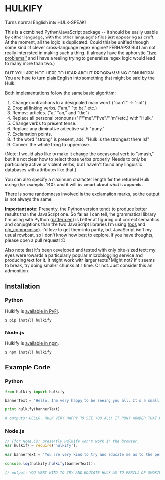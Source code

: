 # HULKIFY

Turns normal English into HULK-SPEAK! 

This is a combined Python/JavaScript package -- it should be easily usable by either language, with the other language's files just appearing as cruft. At the moment, all the logic is duplicated. Could this be unified through some kind of clever cross-language regex engine? PERHAPS! But I am not really interested in making such a thing. (I already have the aphoristic ["two problems,"](http://regex.info/blog/2006-09-15/247) and I have a feeling trying to generalize regex logic would lead to many more than two.)

BUT YOU ARE NOT HERE TO HEAR ABOUT PROGRAMMING CONUNDRA! You are here to turn plain English into something that might be said by the Hulk. 

Both implementations follow the same basic algorithm:

1. Change contractions to a designated main word. ("can't" -> "not")
2. Drop all linking verbs. ("am," "to be," etc.)
3. Remove articles. ("a," "an," and "the")
4. Replace all personal pronouns ("I"/"me"/"I've"/"I'm"/etc.) with "Hulk."
5. Change verbs to present tense. 
6. Replace any diminutive adjective with "puny."
7. Exclamation points. 
8. If the word "strong" is present, add, "Hulk is the strongest there is!"
9. Convert the whole thing to uppercase. 

(Note: I would also like to make it change the occasional verb to "smash," but it's not clear how to select those verbs properly. Needs to only be particularly active or violent verbs, but I haven't found any linguistic databases with attributes like that.)

You can also specify a maximum character length for the returned Hulk string (for example, 140), and it will be smart about what it appends. 

There is some randomness involved in the exclamation marks, so the output is not always the same. 

**Important note:** Presently, the Python version tends to produce better results than the JavaScript one. So far as I can tell, the grammatical library I'm using with Python ([pattern.en](http://www.clips.ua.ac.be/pages/pattern-en)) is better at figuring out correct semantics and conjugations than the two JavaScript libraries I'm using ([pos](https://www.npmjs.com/package/pos) and [nlp_compromise](https://www.npmjs.com/package/nlp_compromise)). I'd love to get them into parity, but JavaScript isn't my usual rowboat, so I don't know how best to explore. If you have thoughts, please open a pull request! :D

Also note that it's been developed and tested with only bite-sized text; my eyes were towards a particularly popular microblogging service and producing text for it. It might work with larger texts? Might not? If it seems to break, try doing smaller chunks at a time. Or not. Just consider this an admonition. 

## Installation

### Python
Hulkify is [available in PyPI](https://pypi.python.org/pypi/hulkify/). 

```$ pip install hulkify```

### Node.js
Hulkify is [available in npm](https://www.npmjs.com/package/hulkify).

```$ npm install hulkify```

## Example Code

### Python
```python
from hulkify import hulkify

bannerText = "Hello, I'm very happy to be seeing you all. It's a small wonder that I survived."

print hulkify(bannerText)

# outputs: HELLO, HULK VERY HAPPY TO SEE YOU ALL! IT PUNY WONDER THAT HULK SURVIVED!!!
```

### Node.js
```javascript
// (for Node.js; presently Hulkify won't work in the browser)
var hulkify = require('hulkify');

var bannerText = 'You are very kind to try and educate me as to the perils of smoking, but I\'m content to risk it. "Health" is a relative matter.';

console.log(hulkify.hulkify(bannerText));

// output: YOU VERY KIND TO TRY AND EDUCATE HULK AS TO PERILS OF SMOKING, BUT HULK CONTENT TO RISK IT!! "HEALTH" RELATIVE MATTER!
```